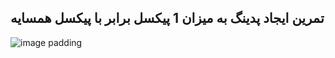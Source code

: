 ## تمرین ایجاد پدینگ به میزان 1 پیکسل برابر با پیکسل همسایه



![image padding](https://github.com/semnan-university-ai/image-processing-class-002/raw/main/exercises/msg67/asset/finalPadding.png)

